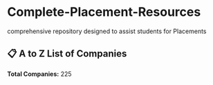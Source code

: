 # Complete-Placement-Resources
comprehensive repository designed to assist students for Placements
## 📋 A to Z List of Companies

**Total Companies:** 225

			


